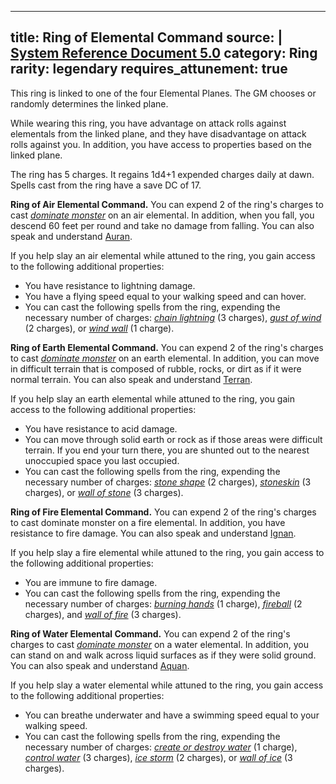 
---
title: Ring of Elemental Command
source: |
  [System Reference Document 5.0](https://dnd.wizards.com/articles/features/systems-reference-document-srd)
category: Ring
rarity: legendary
requires_attunement: true
---

This ring is linked to one of the four Elemental Planes. The GM chooses or randomly determines the linked plane.

While wearing this ring, you have advantage on attack rolls against elementals from the linked plane, and they have disadvantage on attack rolls against you. In addition, you have access to properties based on the linked plane.

The ring has 5 charges. It regains 1d4+1 expended charges daily at dawn. Spells cast from the ring have a save DC of 17.

**Ring of Air Elemental Command.** You can expend 2 of the ring's charges to cast [*dominate monster*](/spells/dominate-monster/) on an air elemental. In addition, when you fall, you descend 60 feet per round and take no damage from falling. You can also speak and understand [Auran](/languages/primordial/).

If you help slay an air elemental while attuned to the ring, you gain access to the following additional properties:

- You have resistance to lightning damage.
- You have a flying speed equal to your walking speed and can hover.
- You can cast the following spells from the ring, expending the necessary number of charges: [*chain lightning*](/spells/chain-lightning/) (3 charges), [*gust of wind*](/spells/gust-of-wind/) (2 charges), or [*wind wall*](/spells/wind-wall/) (1 charge).

**Ring of Earth Elemental Command.** You can expend 2 of the ring's charges to cast [*dominate monster*](/spells/dominate-monster/) on an earth elemental. In addition, you can move in difficult terrain that is composed of rubble, rocks, or dirt as if it were normal terrain. You can also speak and understand [Terran](/languages/primordial/).

If you help slay an earth elemental while attuned to the ring, you gain access to the following additional properties:

- You have resistance to acid damage.
- You can move through solid earth or rock as if those areas were difficult terrain. If you end your turn there, you are shunted out to the nearest unoccupied space you last occupied.
- You can cast the following spells from the ring, expending the necessary number of charges: [*stone shape*](/spells/stone-shape/) (2 charges), [*stoneskin*](/spells/stoneskin/) (3 charges), or [*wall of stone*](/spells/wall-of-stone/) (3 charges).

**Ring of Fire Elemental Command.** You can expend 2 of the ring's charges to cast dominate monster on a fire elemental. In addition, you have resistance to fire damage. You can also speak and understand [Ignan](/languages/primordial/).

If you help slay a fire elemental while attuned to the ring, you gain access to the following additional properties:

- You are immune to fire damage.
- You can cast the following spells from the ring, expending the necessary number of charges: [*burning hands*](/spells/burning-hands/) (1 charge), [*fireball*](/spells/fireball/) (2 charges), and [*wall of fire*](/spells/wall-of-fire/) (3 charges).

**Ring of Water Elemental Command.** You can expend 2 of the ring's charges to cast [*dominate monster*](/spells/dominate-monster/) on a water elemental. In addition, you can stand on and walk across liquid surfaces as if they were solid ground. You can also speak and understand [Aquan](/languages/primordial/).

If you help slay a water elemental while attuned to the ring, you gain access to the following additional properties:

- You can breathe underwater and have a swimming speed equal to your walking speed.
- You can cast the following spells from the ring, expending the necessary number of charges: [*create or destroy water*](/spells/create-or-destroy-water/) (1 charge), [*control water*](/spells/control-water/) (3 charges), [*ice storm*](/spells/ice-storm/) (2 charges), or [*wall of ice*](/spells/wall-of-ice/) (3 charges).
